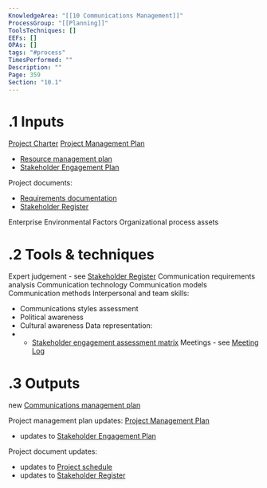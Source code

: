```yaml
---
KnowledgeArea: "[[10 Communications Management]]"
ProcessGroup: "[[Planning]]"
ToolsTechniques: []
EEFs: []
OPAs: []
tags: "#process"
TimesPerformed: ""
Description: ""
Page: 359
Section: "10.1"
---
```

# .1 Inputs
[Project Charter](Project%20Charter.md)
[Project Management Plan](Project%20Management%20Plan.md)
* [Resource management plan](Resource%20management%20plan.md)
* [Stakeholder Engagement Plan](Stakeholder%20Engagement%20Plan.md)

Project documents:
* [Requirements documentation](Requirements%20documentation.md)
* [Stakeholder Register](Stakeholder%20Register.md)

Enterprise Environmental Factors
Organizational process assets

# .2 Tools & techniques
Expert judgement - see [Stakeholder Register](Stakeholder%20Register.md)
Communication requirements analysis
Communication technology
Communication models
Communication methods
Interpersonal and team skills:
* Communications styles assessment
* Political awareness
* Cultural awareness
Data representation:
* * [Stakeholder engagement assessment matrix](Stakeholder%20engagement%20assessment%20matrix.md)
Meetings - see [Meeting Log](Meeting%20Log.md)

# .3 Outputs
new [Communications management plan](Communications%20management%20plan.md)

Project management plan updates: [Project Management Plan](Project%20Management%20Plan.md)
* updates to [Stakeholder Engagement Plan](Stakeholder%20Engagement%20Plan.md)

Project document updates:
* updates to [Project schedule](Project%20schedule.md)
* updates to [Stakeholder Register](Stakeholder%20Register.md)



